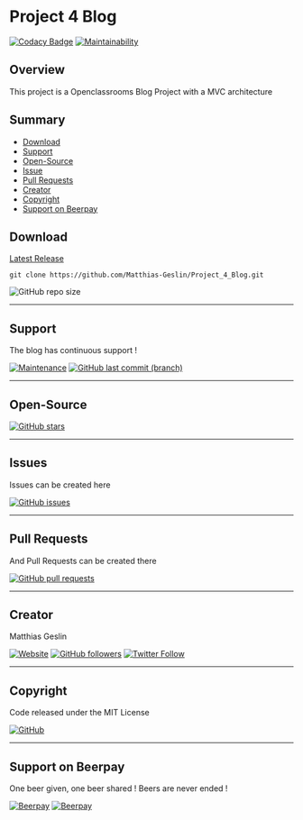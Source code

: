 # Project 4 Blog

[![Codacy Badge](https://api.codacy.com/project/badge/Grade/d637c01fe6e24ea09310dba2bb528378)](https://www.codacy.com/manual/Matthias-Geslin/Project_4_Blog?utm_source=github.com&amp;utm_medium=referral&amp;utm_content=Matthias-Geslin/Project_4_Blog&amp;utm_campaign=Badge_Grade)
[![Maintainability](https://api.codeclimate.com/v1/badges/61dfda2ec54d6c47c300/maintainability)](https://codeclimate.com/github/Matthias-Geslin/Project_4_Blog/maintainability)

## Overview

This project is a Openclassrooms Blog Project with a MVC architecture

## Summary

-   [Download](#download)  
-   [Support](#support)  
-   [Open-Source](#open-source)  
-   [Issue](#Issue)  
-   [Pull Requests](#pull-requests)  
-   [Creator](#creator)  
-   [Copyright](#copyright)  
-   [Support on Beerpay](#support-on-beerpay)  


## Download

[Latest Release](https://github.com/Matthias-Geslin/Project_4_Blog/releases)  

`git clone https://github.com/Matthias-Geslin/Project_4_Blog.git` 
 
![GitHub repo size](https://img.shields.io/github/repo-size/Matthias-Geslin/Project_4_Blog?style=plastic)

---

## Support

The blog has continuous support !

[![Maintenance](https://img.shields.io/maintenance/yes/2019)](https://github.com/Matthias-Geslin/Project_4_Blog)
[![GitHub last commit (branch)](https://img.shields.io/github/last-commit/Matthias-Geslin/Project_4_Blog/dev)](https://github.com/Matthias-Geslin/Project_4_Blog/commits/dev)

---

## Open-Source

[![GitHub stars](https://img.shields.io/github/stars/Matthias-Geslin/Project_4_Blog)](https://github.com/Matthias-Geslin/Project_4_Blog)

---

## Issues

Issues can be created here

[![GitHub issues](https://img.shields.io/github/issues/Matthias-Geslin/Project_4_Blog)](https://github.com/Matthias-Geslin/Project_4_Blog/issues)

---

## Pull Requests

And Pull Requests can be created there

[![GitHub pull requests](https://img.shields.io/github/issues-pr/Matthias-Geslin/Project_4_Blog)](https://github.com/Matthias-Geslin/Project_4_Blog/pulls)

---

## Creator

Matthias Geslin

[![Website](https://img.shields.io/website?down_color=red&down_message=offline&label=https%3A%2F%2Fblog.matthias-geslin.fr&url=https%3A%2F%2Fblog.matthias-geslin.fr)](https://blog.matthias-geslin.fr)
[![GitHub followers](https://img.shields.io/github/followers/Matthias-Geslin?label=Github%20%3A%20Matthias-Geslin%20-%20Followers&logo=github)](https://github.com/Matthias-Geslin)
[![Twitter Follow](https://img.shields.io/twitter/follow/Matthiasgeslin?color=blue&logo=twitter&style=plastic)](https://twitter.com/Matthiasgeslin)

---

## Copyright

Code released under the MIT License

[![GitHub](https://img.shields.io/github/license/Matthias-Geslin/Project_4_Blog)](https://github.com/Matthias-Geslin/Project_4_Blog/blob/master/LICENSE)

---

## Support on Beerpay

One beer given, one beer shared ! Beers are never ended ! 

[![Beerpay](https://beerpay.io/Matthias-Geslin/Project_4_Blog/badge.svg)](https://beerpay.io/Matthias-Geslin/Project_4_Blog)
[![Beerpay](https://beerpay.io/Matthias-Geslin/Project_4_Blog/make-wish.svg)](https://beerpay.io/Matthias-Geslin/Project_4_Blog)

